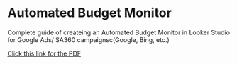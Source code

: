 # Automated Budget Monitor
Complete guide of createing an Automated Budget Monitor in Looker Studio for Google Ads/ SA360 campaignsc(Google, Bing, etc.)

[Click this link for the PDF](https://github.com/trisha-fernandes/improving-operation-efficiency/blob/main/Looker%20Studio%20Automated%20Budget%20Monitor%20Process%20Doc.pdf)
